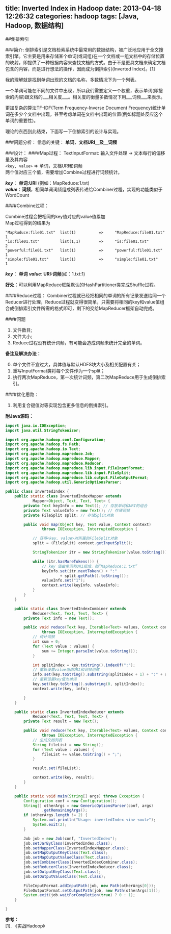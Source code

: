 title: Inverted Index in Hadoop
date: 2013-04-18 12:26:32
categories: hadoop
tags: [Java, Hadoop, 数据结构]
---

##倒排索引

###简介:
倒排索引是文档检索系统中最常用的数据结构，被广泛地应用于全文搜索引擎。它主要是用来存储某个单词(或词组)在一个文档或一组文档中的存储位置的映射，即提供了一种根据内容来查找文档的方式。由于不是更具文档来确定文档包含的内容，而是进行想法的操作，因而成为倒排索引(Inverted Index)。[1]

我的理解就是找到单词出现的文档的名称，多数情况下为一个列表。

一个单词可能在不同的文件中出现，所以我们需要定义一个权重，表示单词(即搜索的内容)跟文档的___相关度___。相关度的衡量多数情况下用___词频___来表示。

更加复杂的算法TF-IDF(Term Frequency-Inverse Document Frequency)统计单词在多少个文档中出现，甚至考虑单词在文档中出现的位置(例如标题处反应这个单词的重要性)。

理论的东西到此结束，下面写一下倒排索引的设计与实现。

###问题分析：
信息的关键： __单词__，__文档URI__及__词频__

###设计：
####Map过程：
TextInputFormat: 输入文件处理 -> 文本每行的偏移量及其内容   
``<key, value>`` =>  单词，文档URI和词频    
两个值对应三个值，需要增加Combine过程进行词频统计。

___key___： __单词:URI__ (例如：MapReduce:1.txt)   
___value___：__词频__，相同单词词频组成列表传递给Combiner过程，实现的功能类似于WordCount      

####Combine过程：

Combine过程会把相同的key值对应的value值累加    
Map过程得到的结果为    
```
"MapRuduce:file01.txt"  list(1)          =>     "MapReduce:file01.txt"  1    
"is:file01.txt"         list(1,1)        =>     "is:file01.txt"         2    
"powerful:file01.txt"   list(1)          =>     "powerful:file01.txt"   1    
"simple:file01.txt"     list(1)          =>     "simple:file01.txt"     1        
```

___key___： __单词__
___value___: __URI:词频__(如：1.txt:1)

__好处__：可以利用MapReduce框架默认的HashPartitioner类完成Shuffle过程。


####Reduce过程：
Combiner过程就已经把相同的单词的所有记录发送给同一个Reducer进行处理，Reduce过程就变得很简单，只需要将相同的key和value值组合成倒排索引文件所需的格式即可，剩下的交给MapReducer框架自动完成。

####问题
1. 文件数目;
2. 文件大小;
3. Reduce过程没有统计词频，有可能会造成词频未统计完全的单词。    

__备注及解决办法：__

0. 单个文件不宜过大，具体值与默认HDFS块大小及相关配置有关；
1. 重写InputFormat类将每个文件作为一个split；
2. 执行两次MapReduce，第一次统计词频，第二次MapReduce用于生成倒排索引。


####优化思路：
1. 利用复合键值对等实现包含更多信息的倒排索引。


____附Java源码：____

```Java
import java.io.IOException;
import java.util.StringTokenizer;

import org.apache.hadoop.conf.Configuration;
import org.apache.hadoop.fs.Path;
import org.apache.hadoop.io.Text;
import org.apache.hadoop.mapreduce.Job;
import org.apache.hadoop.mapreduce.Mapper;
import org.apache.hadoop.mapreduce.Reducer;
import org.apache.hadoop.mapreduce.lib.input.FileInputFormat;
import org.apache.hadoop.mapreduce.lib.input.FileSplit;
import org.apache.hadoop.mapreduce.lib.output.FileOutputFormat;
import org.apache.hadoop.util.GenericOptionsParser;

public class InvertedIndex {
	public static class InvertedIndexMapper extends
			Mapper<Object, Text, Text, Text> {
		private Text keyInfo = new Text(); // 存放单词和URI的组合
		private Text valueInfo = new Text(); // 存储词频
		private FileSplit split; // 存储Split对象

		public void map(Object key, Text value, Context context)
				throws IOException, InterruptedException {

			// 获得<key, value>对所属的FileSplit对象
			split = (FileSplit) context.getInputSplit();

			StringTokenizer itr = new StringTokenizer(value.toString());

			while (itr.hasMoreTokens()) {
				// key 值由单词和URI组成，如“MapReduce:1.txt”
				keyInfo.set(itr.nextToken() + ":" 
                        + split.getPath().toString());
			    valueInfo.set("1");
			    context.write(keyInfo, valueInfo);
			}
		}
	}

	public static class InvertedIndexCombiner extends
			Reducer<Text, Text, Text, Text> {
		private Text info = new Text();

		public void reduce(Text key, Iterable<Text> values, Context context)
				throws IOException, InterruptedException {
			// 统计词频
			int sum = 0;
			for (Text value : values) {
				sum += Integer.parseInt(value.toString());
			}

			int splitIndex = key.toString().indexOf(":");
			// 重新设置value值由URI和词频组成
			info.set(key.toString().substring(splitIndex + 1) + ":" + sum);
			// 重新设置key值为单词
			key.set(key.toString().substring(0, splitIndex));
			context.write(key, info);

		}
	}

	public static class InvertedIndexReducer extends
			Reducer<Text, Text, Text, Text> {
		private Text result = new Text();

		public void reduce(Text key, Iterable<Text> values, Context context)
				throws IOException, InterruptedException {
			// 生成文档列表
			String fileList = new String();
			for (Text value : values) {
				fileList += value.toString() + ";";
			}

			result.set(fileList);

			context.write(key, result);
		}
	}

	public static void main(String[] args) throws Exception {
		Configuration conf = new Configuration();
		String[] otherArgs = new GenericOptionsParser(conf, args)
				.getRemainingArgs();
		if (otherArgs.length != 2) {
			System.out.println("Usage: invertedIndex <in> <out>");
			System.exit(2);
		}

		Job job = new Job(conf, "InvertedIndex");
		job.setJarByClass(InvertedIndex.class);
		job.setMapperClass(InvertedIndexMapper.class);
		job.setMapOutputKeyClass(Text.class);
		job.setMapOutputValueClass(Text.class);
		job.setCombinerClass(InvertedIndexCombiner.class);
		job.setReducerClass(InvertedIndexReducer.class);
		job.setOutputKeyClass(Text.class);
		job.setOutputValueClass(Text.class);

		FileInputFormat.addInputPath(job, new Path(otherArgs[0]));
		FileOutputFormat.setOutputPath(job, new Path(otherArgs[1]));
		System.exit(job.waitForCompletion(true) ? 0 : 1);
	}

}
```

__参考：__    
[1]. 《实战Hadoop》

